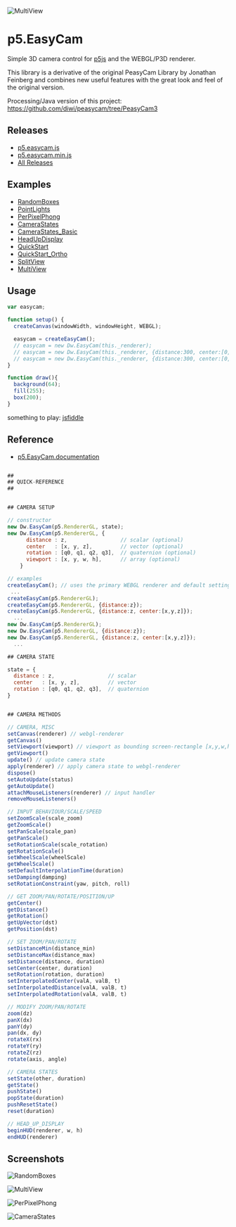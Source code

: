 ![MultiView](screenshots/RandomBoxes_crop.jpg)


# p5.EasyCam

Simple 3D camera control for [p5js](https://p5js.org/) and the WEBGL/P3D renderer.

This library is a derivative of the original PeasyCam Library by Jonathan Feinberg 
and combines new useful features with the great look and feel of the original version.

Processing/Java version of this project: https://github.com/diwi/peasycam/tree/PeasyCam3


## Releases

- [p5.easycam.js](https://rawgit.com/diwi/p5.EasyCam/master/p5.easycam.js)
- [p5.easycam.min.js](https://rawgit.com/diwi/p5.EasyCam/master/p5.easycam.min.js)
- [All Releases](https://github.com/diwi/p5.EasyCam/releases)


## Examples

- [RandomBoxes](https://diwi.github.io/p5.EasyCam/examples/RandomBoxes/)
- [PointLights](https://diwi.github.io/p5.EasyCam/examples/PointLights/)
- [PerPixelPhong](https://diwi.github.io/p5.EasyCam/examples/PerPixelPhong/)
- [CameraStates](https://diwi.github.io/p5.EasyCam/examples/CameraStates/)
- [CameraStates_Basic](https://diwi.github.io/p5.EasyCam/examples/CameraStates_Basic/)
- [HeadUpDisplay](https://diwi.github.io/p5.EasyCam/examples/HeadUpDisplay/)
- [QuickStart](https://diwi.github.io/p5.EasyCam/examples/QuickStart/)
- [QuickStart_Ortho](https://diwi.github.io/p5.EasyCam/examples/QuickStart_Ortho/)
- [SplitView](https://diwi.github.io/p5.EasyCam/examples/SplitView/)
- [MultiView](https://diwi.github.io/p5.EasyCam/examples/MultiView/)


## Usage

```javascript
var easycam;

function setup() { 
  createCanvas(windowWidth, windowHeight, WEBGL);

  easycam = createEasyCam();
  // easycam = new Dw.EasyCam(this._renderer);
  // easycam = new Dw.EasyCam(this._renderer, {distance:300, center:[0,0,0]});
  // easycam = new Dw.EasyCam(this._renderer, {distance:300, center:[0,0,0], rotation:[1,0,0,0]});
} 

function draw(){
  background(64);
  fill(255);
  box(200);
}
```
something to play: [jsfiddle](https://jsfiddle.net/wqjugp9m/7/)


## Reference

  - [p5.EasyCam.documentation](https://diwi.github.io/p5.EasyCam/documentation/)
  
  
```javascript

##
## QUICK-REFERENCE
##


## CAMERA SETUP

// constructor
new Dw.EasyCam(p5.RendererGL, state);
new Dw.EasyCam(p5.RendererGL, {
      distance : z,                 // scalar (optional)
      center   : [x, y, z],         // vector (optional)
      rotation : [q0, q1, q2, q3],  // quaternion (optional)
      viewport : [x, y, w, h],      // array (optional)
    }

// examples
createEasyCam(); // uses the primary WEBGL renderer and default settings
 ...
createEasyCam(p5.RendererGL);
createEasyCam(p5.RendererGL, {distance:z});
createEasyCam(p5.RendererGL, {distance:z, center:[x,y,z]});
  ... 
new Dw.EasyCam(p5.RendererGL);
new Dw.EasyCam(p5.RendererGL, {distance:z});
new Dw.EasyCam(p5.RendererGL, {distance:z, center:[x,y,z]});
  ... 

## CAMERA STATE

state = {
  distance : z,                 // scalar
  center   : [x, y, z],         // vector
  rotation : [q0, q1, q2, q3],  // quaternion
}


## CAMERA METHODS

// CAMERA, MISC
setCanvas(renderer) // webgl-renderer
getCanvas()
setViewport(viewport) // viewport as bounding screen-rectangle [x,y,w,h]
getViewport()
update() // update camera state
apply(renderer) // apply camera state to webgl-renderer
dispose()
setAutoUpdate(status)
getAutoUpdate()
attachMouseListeners(renderer) // input handler
removeMouseListeners()

// INPUT BEHAVIOUR/SCALE/SPEED
setZoomScale(scale_zoom)
getZoomScale()
setPanScale(scale_pan)
getPanScale()
setRotationScale(scale_rotation)
getRotationScale()
setWheelScale(wheelScale)
getWheelScale()
setDefaultInterpolationTime(duration)
setDamping(damping)
setRotationConstraint(yaw, pitch, roll)

// GET ZOOM/PAN/ROTATE/POSITION/UP
getCenter()
getDistance()
getRotation()
getUpVector(dst)
getPosition(dst)

// SET ZOOM/PAN/ROTATE
setDistanceMin(distance_min)
setDistanceMax(distance_max)
setDistance(distance, duration)
setCenter(center, duration)
setRotation(rotation, duration)
setInterpolatedCenter(valA, valB, t)
setInterpolatedDistance(valA, valB, t)
setInterpolatedRotation(valA, valB, t)

// MODIFY ZOOM/PAN/ROTATE
zoom(dz)
panX(dx)
panY(dy)
pan(dx, dy)
rotateX(rx)
rotateY(ry)
rotateZ(rz)
rotate(axis, angle)

// CAMERA STATES
setState(other, duration)
getState()
pushState()
popState(duration)
pushResetState()
reset(duration)

// HEAD_UP_DISPLAY
beginHUD(renderer, w, h)
endHUD(renderer)

```


## Screenshots

![RandomBoxes](screenshots/RandomBoxes.jpg)

![MultiView](screenshots/MultiView.jpg)

![PerPixelPhong](screenshots/PerPixelPhong.jpg)

![CameraStates](screenshots/CameraStates.jpg)

